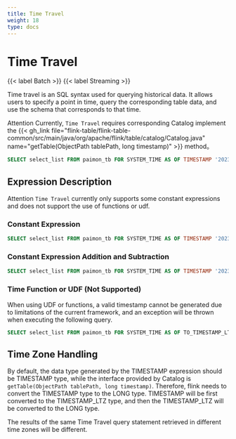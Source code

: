 ```yaml
---
title: Time Travel
weight: 18
type: docs
---
```

<!--
Licensed to the Apache Software Foundation (ASF) under one
or more contributor license agreements.  See the NOTICE file
distributed with this work for additional information
regarding copyright ownership.  The ASF licenses this file
to you under the Apache License, Version 2.0 (the
"License"); you may not use this file except in compliance
with the License.  You may obtain a copy of the License at

  http://www.apache.org/licenses/LICENSE-2.0

Unless required by applicable law or agreed to in writing,
software distributed under the License is distributed on an
"AS IS" BASIS, WITHOUT WARRANTIES OR CONDITIONS OF ANY
KIND, either express or implied.  See the License for the
specific language governing permissions and limitations
under the License.
-->

# Time Travel

{{< label Batch >}} {{< label Streaming >}}

Time travel is an SQL syntax used for querying historical data. It allows users to specify a point in time, query the corresponding table data, and use the schema that corresponds to that time.

<span class="label label-danger">Attention</span> Currently, `Time Travel` requires corresponding Catalog implement the {{< gh_link file="flink-table/flink-table-common/src/main/java/org/apache/flink/table/catalog/Catalog.java" name="getTable(ObjectPath tablePath, long timestamp)" >}} method。

```sql
SELECT select_list FROM paimon_tb FOR SYSTEM_TIME AS OF TIMESTAMP '2023-07-31 00:00:00'
```

## Expression Description

<span class="label label-danger">Attention</span> `Time Travel` currently only supports some constant expressions and does not support the use of functions or udf.

### Constant Expression

```sql
SELECT select_list FROM paimon_tb FOR SYSTEM_TIME AS OF TIMESTAMP '2023-07-31 00:00:00'
```

### Constant Expression Addition and Subtraction

```sql
SELECT select_list FROM paimon_tb FOR SYSTEM_TIME AS OF TIMESTAMP '2023-07-31 00:00:00' - INTERVAL '1' DAY
```

### Time Function or UDF (Not Supported)

When using UDF or functions, a valid timestamp cannot be generated due to limitations of the current framework, and an exception will be thrown when executing the following query.

```sql
SELECT select_list FROM paimon_tb FOR SYSTEM_TIME AS OF TO_TIMESTAMP_LTZ(0, 3)
```

## Time Zone Handling

By default, the data type generated by the TIMESTAMP expression should be TIMESTAMP type, while the 
interface provided by Catalog is `getTable(ObjectPath tablePath, long timestamp)`. Therefore, flink 
needs to convert the TIMESTAMP type to the LONG type. TIMESTAMP will be first converted to the 
TIMESTAMP_LTZ type, and then the TIMESTAMP_LTZ will be converted to the LONG type. 

The results of the same Time Travel query statement retrieved in different time zones will be different.
